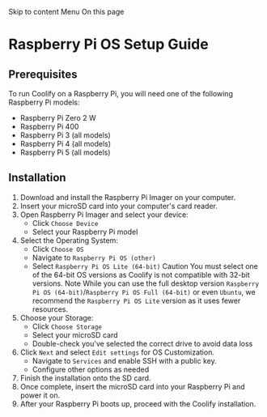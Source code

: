 Skip to content
Menu
On this page
# Raspberry Pi OS Setup Guide ​
## Prerequisites ​
To run Coolify on a Raspberry Pi, you will need one of the following Raspberry Pi models:
  * Raspberry Pi Zero 2 W
  * Raspberry Pi 400
  * Raspberry Pi 3 (all models)
  * Raspberry Pi 4 (all models)
  * Raspberry Pi 5 (all models)


## Installation ​
  1. Download and install the Raspberry Pi Imager on your computer.
  2. Insert your microSD card into your computer's card reader.
  3. Open Raspberry Pi Imager and select your device:
     * Click `Choose Device`
     * Select your Raspberry Pi model
  4. Select the Operating System:
     * Click `Choose OS`
     * Navigate to `Raspberry Pi OS (other)`
     * Select `Raspberry Pi OS Lite (64-bit)`
Caution
You must select one of the 64-bit OS versions as Coolify is not compatible with 32-bit versions.
Note
While you can use the full desktop version `Raspberry Pi OS (64-bit)`/`Raspberry Pi OS Full (64-bit)` or even `Ubuntu`, we recommend the `Raspberry Pi OS Lite` version as it uses fewer resources.
  5. Choose your Storage:
     * Click `Choose Storage`
     * Select your microSD card
     * Double-check you've selected the correct drive to avoid data loss
  6. Click `Next` and select `Edit settings` for OS Customization.
     * Navigate to `Services` and enable SSH with a public key.
     * Configure other options as needed
  7. Finish the installation onto the SD card.
  8. Once complete, insert the microSD card into your Raspberry Pi and power it on.
  9. After your Raspberry Pi boots up, proceed with the Coolify installation.


